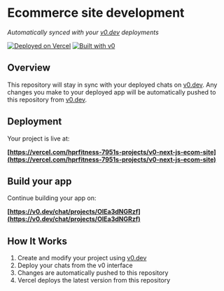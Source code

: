 # Ecommerce site development

*Automatically synced with your [v0.dev](https://v0.dev) deployments*

[![Deployed on Vercel](https://img.shields.io/badge/Deployed%20on-Vercel-black?style=for-the-badge&logo=vercel)](https://vercel.com/hprfitness-7951s-projects/v0-next-js-ecom-site)
[![Built with v0](https://img.shields.io/badge/Built%20with-v0.dev-black?style=for-the-badge)](https://v0.dev/chat/projects/OlEa3dNGRzf)

## Overview

This repository will stay in sync with your deployed chats on [v0.dev](https://v0.dev).
Any changes you make to your deployed app will be automatically pushed to this repository from [v0.dev](https://v0.dev).

## Deployment

Your project is live at:

**[https://vercel.com/hprfitness-7951s-projects/v0-next-js-ecom-site](https://vercel.com/hprfitness-7951s-projects/v0-next-js-ecom-site)**

## Build your app

Continue building your app on:

**[https://v0.dev/chat/projects/OlEa3dNGRzf](https://v0.dev/chat/projects/OlEa3dNGRzf)**

## How It Works

1. Create and modify your project using [v0.dev](https://v0.dev)
2. Deploy your chats from the v0 interface
3. Changes are automatically pushed to this repository
4. Vercel deploys the latest version from this repository